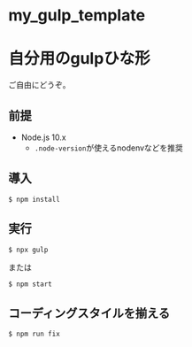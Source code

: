my_gulp_template
=====================

# 自分用のgulpひな形

ご自由にどうぞ。

## 前提
* Node.js 10.x
    * `.node-version`が使えるnodenvなどを推奨


## 導入
```
$ npm install
```

## 実行
```
$ npx gulp
```
または
```
$ npm start
```

## コーディングスタイルを揃える
```
$ npm run fix
```
